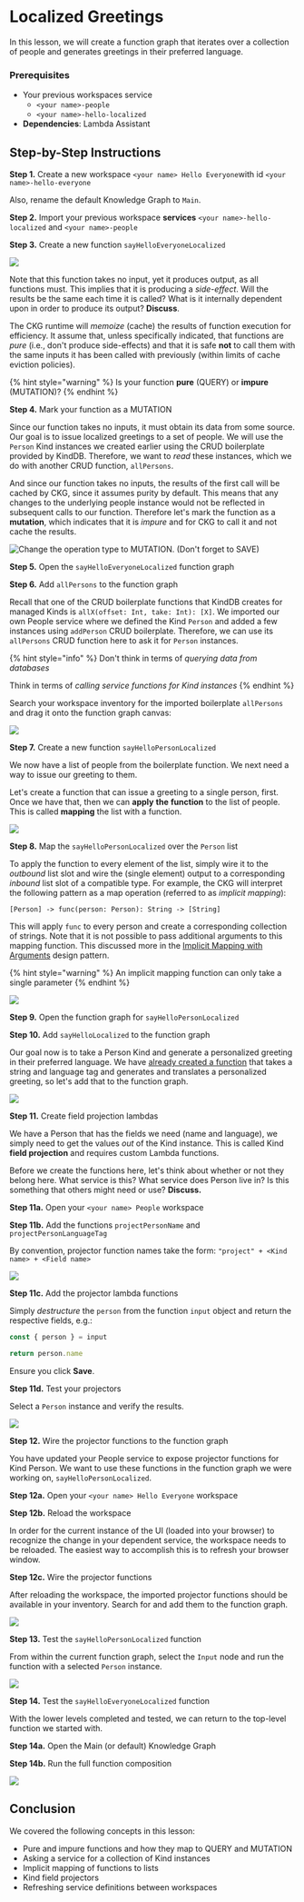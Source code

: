 # Localized Greetings

In this lesson, we will create a function graph that iterates over a collection of people and generates greetings in their preferred language.

### Prerequisites

* Your previous workspaces service
  * `<your name>-people`
  * `<your name>-hello-localized`
* **Dependencies**: Lambda Assistant

## Step-by-Step Instructions

**Step 1.** Create a new workspace `<your name> Hello Everyone`with id `<your name>-hello-everyone`

Also, rename the default Knowledge Graph to `Main`.

**Step 2.** Import your previous workspace **services** `<your name>-hello-localized` and `<your name>-people`

**Step 3.** Create a new function `sayHelloEveryoneLocalized`

![](../../../.gitbook/assets/say-hello-everyone-localized.png)

Note that this function takes no input, yet it produces output, as all functions must. This implies that it is producing a _side-effect_. Will the results be the same each time it is called? What is it internally dependent upon in order to produce its output? **Discuss**.

The CKG runtime will _memoize_ \(cache\) the results of function execution for efficiency. It assume that, unless specifically indicated, that functions are _pure_ \(i.e., don't produce side-effects\) and that it is safe **not** to call them with the same inputs it has been called with previously \(within limits of cache eviction policies\).

{% hint style="warning" %}
Is your function **pure** \(QUERY\) or **impure** \(MUTATION\)?
{% endhint %}

**Step 4.** Mark your function as a MUTATION

Since our function takes no inputs, it must obtain its data from some source. Our goal is to issue localized greetings to a set of people. We will use the `Person` Kind instances we created earlier using the CRUD boilerplate provided by KindDB. Therefore, we want to _read_ these instances, which we do with another CRUD function, `allPersons`.

And since our function takes no inputs, the results of the first call will be cached by CKG, since it assumes purity by default. This means that any changes to the underlying people instance would not be reflected in subsequent calls to our function. Therefore let's mark the function as a **mutation**, which indicates that it is _impure_ and for CKG to call it and not cache the results.

![Change the operation type to MUTATION. \(Don&apos;t forget to SAVE\)](../../../.gitbook/assets/say-hello-mutation.png)

**Step 5.** Open the `sayHelloEveryoneLocalized` function graph

**Step 6.** Add `allPersons` to the function graph

Recall that one of the CRUD boilerplate functions that KindDB creates for managed Kinds is `allX(offset: Int, take: Int): [X]`. We imported our own People service where we defined the Kind `Person` and added a few instances using `addPerson` CRUD boilerplate. Therefore, we can use its `allPersons` CRUD function here to ask it for `Person` instances.

{% hint style="info" %}
Don't think in terms of _querying_ _data from databases_

Think in terms of _calling service functions for Kind instances_
{% endhint %}

Search your workspace inventory for the imported boilerplate `allPersons` and drag it onto the function graph canvas:

![](../../../.gitbook/assets/everyone-all-persons.png)

**Step 7.** Create a new function `sayHelloPersonLocalized`

We now have a list of people from the boilerplate function. We next need a way to issue our greeting to them.

Let's create a function that can issue a greeting to a single person, first. Once we have that, then we can **apply** **the** **function** to the list of people. This is called **mapping** the list with a function.

![](../../../.gitbook/assets/say-hello-person-localized.png)

**Step 8.** Map the `sayHelloPersonLocalized` over the `Person` list

To apply the function to every element of the list, simply wire it to the _outbound_ list slot and wire the \(single element\) output to a corresponding _inbound_ list slot of a compatible type. For example, the CKG will interpret the following pattern as a map operation \(referred to as _implicit mapping_\):

`[Person] -> func(person: Person): String -> [String]`

This will apply `func` to every person and create a corresponding collection of strings. Note that it is not possible to pass additional arguments to this mapping function. This discussed more in the [Implicit Mapping with Arguments](../../../maana-q-cookbook/design-patterns/implicit-mapping-with-arguments.md) design pattern.

{% hint style="warning" %}
An implicit mapping function can only take a single parameter
{% endhint %}

![](../../../.gitbook/assets/everyone-implicit-map.png)

**Step 9.** Open the function graph for `sayHelloPersonLocalized`

**Step 10.** Add `sayHelloLocalized` to the function graph

Our goal now is to take a Person Kind and generate a personalized greeting in their preferred language. We have [already created a function](../hello-world/workspaces-are-services.md) that takes a string and language tag and generates and translates a personalized greeting, so let's add that to the function graph.

![](../../../.gitbook/assets/everyone-say-hello-needs-projection.png)

**Step 11.** Create field projection lambdas

We have a Person that has the fields we need \(name and language\), we simply need to get the values _out_ of the Kind instance. This is called Kind **field projection** and requires custom Lambda functions.

Before we create the functions here, let's think about whether or not they belong here. What service is this? What service does Person live in? Is this something that others might need or use? **Discuss.**

**Step 11a.** Open your `<your name> People` workspace

**Step 11b.** Add the functions `projectPersonName` and `projectPersonLanguageTag`

By convention, projector function names take the form: `"project" + <Kind name> + <Field name>`

![](../../../.gitbook/assets/project-person.png)

**Step 11c.** Add the projector lambda functions

Simply _destructure_ the `person` from the function `input` object and return the respective fields, e.g.:

```javascript
const { person } = input

return person.name
```

Ensure you click **Save**.

**Step 11d.** Test your projectors

Select a `Person` instance and verify the results.

![](../../../.gitbook/assets/test-projector.png)

**Step 12.** Wire the projector functions to the function graph

You have updated your People service to expose projector functions for Kind Person. We want to use these functions in the function graph we were working on, `sayHelloPersonLocalized`.

**Step 12a.** Open your `<your name> Hello Everyone` workspace

**Step 12b.** Reload the workspace

In order for the current instance of the UI \(loaded into your browser\) to recognize the change in your dependent service, the workspace needs to be reloaded. The easiest way to accomplish this is to refresh your browser window.

**Step 12c.** Wire the projector functions

After reloading the workspace, the imported projector functions should be available in your inventory. Search for and add them to the function graph.

![](../../../.gitbook/assets/everyong-fg.png)

**Step 13.** Test the `sayHelloPersonLocalized` function

From within the current function graph, select the `Input` node and run the function with a selected `Person` instance.

![](../../../.gitbook/assets/say-hello-person-localized-test.png)

**Step 14.** Test the `sayHelloEveryoneLocalized` function

With the lower levels completed and tested, we can return to the top-level function we started with.

**Step 14a.** Open the Main \(or default\) Knowledge Graph

**Step 14b.** Run the full function composition

![](../../../.gitbook/assets/hello-everyone-test.png)

## Conclusion

We covered the following concepts in this lesson:

* Pure and impure functions and how they map to QUERY and MUTATION
* Asking a service for a collection of Kind instances
* Implicit mapping of functions to lists
* Kind field projectors
* Refreshing service definitions between workspaces

